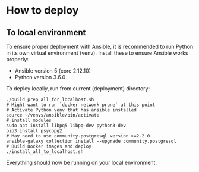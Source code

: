 # How to deploy

## To local environment
To ensure proper deployment with Ansible, it is recommended to run Python in its own virtual environment (venv).
Install these to ensure Ansible works properly:
- Ansible version 5 (core 2.12.10)
- Python version 3.6.0

To deploy locally, run from current (deployment) directory:
```
./build_prep_all_for_localhost.sh
# Might want to run `docker network prune` at this point
# Activate Python venv that has ansible installed
source ~/venvs/ansible/bin/activate
# install modules
sudo apt install libpq5 libpq-dev python3-dev
pip3 install psycopg2
# May need to use community.postgresql version >=2.2.0
ansible-galaxy collection install --upgrade community.postgresql
# Build Docker images and deploy
./install_all_to_localhost.sh
```
Everything should now be running on your local environment.